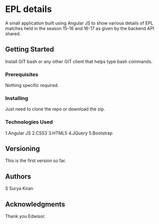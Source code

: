 # EPL details 
A small application built using Angular JS to show various details of EPL matches held in the season 15-16 and 16-17 as given by the backend API shared.

## Getting Started
Install GIT bash or any other GIT client that helps type bash commands.

### Prerequisites
Nothing specific required.

### Installing

Just need to clone the repo or download the zip.

### Technologies Used
1.Angular JS
2.CSS3
3.HTML5
4.JQuery
5.Bootstrap


## Versioning
This is the first version so far.

## Authors
S Surya Kiran


## Acknowledgments
Thank you Edwisor.
